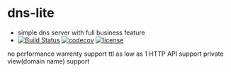 # dns-lite
- simple dns server with full business feature
- [![Build Status](https://travis-ci.org/dilfish/dnslite.svg?branch=master)](https://travis-ci.org/dilfish/dnslite)
[![codecov](https://codecov.io/gh/dilfish/dnslite/branch/master/graph/badge.svg)](https://codecov.io/gh/dilfish/dnslite)
[![license](https://img.shields.io/github/license/mashape/apistatus.svg)](github.com/dilfish/dnslite)


no performance warrenty
support ttl as low as 1
HTTP API support
private view(domain name) support
